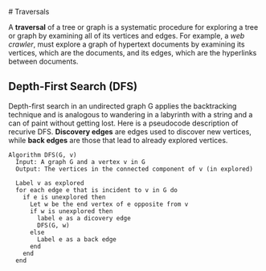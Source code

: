 # Traversals

A **traversal** of a tree or graph is a systematic procedure for exploring a tree or graph by examining all of its vertices and edges. For example, a *web crawler*, must explore a graph of hypertext documents by examining its vertices, which are the documents, and its edges, which are the hyperlinks between documents.

## Depth-First Search (DFS)
Depth-first search in an undirected graph G applies the backtracking technique and is analogous to wandering in a labyrinth with a string and a can of paint without getting lost. Here is a pseudocode description of recurive DFS. **Discovery edges** are edges used to discover new vertices, while **back edges** are those that lead to already explored vertices.

```
Algorithm DFS(G, v)
  Input: A graph G and a vertex v in G
  Output: The vertices in the connected component of v (in explored)

  Label v as explored
  for each edge e that is incident to v in G do
    if e is unexplored then
      Let w be the end vertex of e opposite from v
      if w is unexplored then
        label e as a dicovery edge
        DFS(G, w)
      else
        Label e as a back edge
      end
    end
  end
```